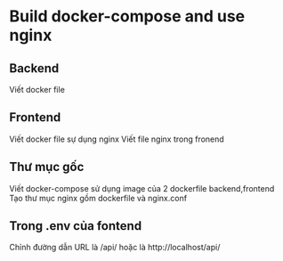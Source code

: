# Build docker-compose and use nginx

## Backend

Viết docker file

## Frontend

Viết docker file sự dụng nginx
Viết file nginx trong fronend

## Thư mục gốc

Viết docker-compose sử dụng image của 2 dockerfile backend,frontend
Tạo thư mục nginx gồm dockerfile và nginx.conf

## Trong .env của fontend

Chỉnh đường dẫn URL là /api/ hoặc là http://localhost/api/
